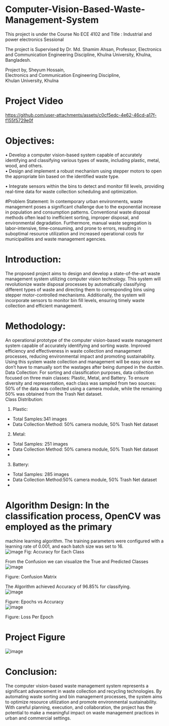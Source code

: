 # Computer-Vision-Based-Waste-Management-System
This project is under the Course No ECE 4102 and Title : Industrial and power electronics Sessional

The project is Supervised by
Dr. Md. Shamim Ahsan, 
Professor, 
Electronics and Communication Engineering Discipline, 
Khulna University,  Khulna, Bangladesh.

Project by,
Sheyum Hossain,  
Electronics and Communication Engineering Discipline,  
Khulan University, Khulna  

# Project Video


https://github.com/user-attachments/assets/c0cf5edc-4e62-46cd-a17f-f155f5729e0f


# Objectives: 
• Develop a computer vision-based system capable of accurately identifying and
classifying various types of waste, including plastic, metal, wood, and others.  
• Design and implement a robust mechanism using stepper motors to open the
appropriate bin based on the identified waste type.  

• Integrate sensors within the bins to detect and monitor fill levels, providing real-time
data for waste collection scheduling and optimization.

#Problem Statement:
In contemporary urban environments, waste management poses a significant challenge due to
the exponential increase in population and consumption patterns. Conventional waste disposal
methods often lead to inefficient sorting, improper disposal, and environmental degradation.
Furthermore, manual waste segregation is labor-intensive, time-consuming, and prone to
errors, resulting in suboptimal resource utilization and increased operational costs for
municipalities and waste management agencies.  

# Introduction:
The proposed project aims to design and develop a state-of-the-art waste management system
utilizing computer vision technology. This system will revolutionize waste disposal processes
by automatically classifying different types of waste and directing them to corresponding bins
using stepper motor-controlled mechanisms. Additionally, the system will incorporate sensors
to monitor bin fill levels, ensuring timely waste collection and efficient management.  

# Methodology:
An operational prototype of the computer vision-based waste management system capable of
accurately identifying and sorting waste. Improved efficiency and effectiveness in waste
collection and management processes, reducing environmental impact and promoting
sustainability. Using this system waste collection and management will be easy since we
don’t have to manually sort the wastages after being dumped in the dustbin.  
Data Collection:
For sorting and classification purposes, data collection focused on three main classes: Plastic,
Metal, and Battery. To ensure diversity and representation, each class was sampled from two
sources: 50% of the data was collected using a camera module, while the remaining 50% was
obtained from the Trash Net dataset.  
Class Distribution:  

1. Plastic:
  - Total Samples:341 images
  - Data Collection Method: 50% camera module, 50% Trash Net dataset
2. Metal:
- Total Samples: 251 images
- Data Collection Method: 50% camera module, 50% Trash Net dataset
- 
3. Battery:
- Total Samples: 285 images
- Data Collection Method:50% camera module, 50% Trash Net dataset
- 
# Algorithm Design: In the classification process, OpenCV was employed as the primary
machine learning algorithm. The training parameters were configured with a learning rate of
0.001, and each batch size was set to 16.  
![image](https://github.com/user-attachments/assets/5d8ff93b-a9f8-4d8d-ac60-252cbc3af2fd)
Fig: Accuracy for Each Class  

From the Confusion we can visualize the True and Predicted Classes  
![image](https://github.com/user-attachments/assets/a78cda95-f540-4d06-a6b3-423e4ef6cd89)

Figure: Confusion Matrix  

The Algorithm achieved Accuracy of 96.85% for classifying.  
![image](https://github.com/user-attachments/assets/dfc0b364-60d2-44b9-bfb0-8be5f73faa24)

Figure: Epochs vs Accuracy  
![image](https://github.com/user-attachments/assets/6dfc909f-d18e-4fe8-bc1a-ccee1ad12ac9)

Figure: Loss Per Epoch  
# Project Figure
![image](https://github.com/user-attachments/assets/cc55b5da-b984-46bc-aa54-bf3b14671fe1)

# Conclusion:
The computer vision-based waste management system represents a significant advancement in
waste collection and recycling technologies. By automating waste sorting and bin management
processes, the system aims to optimize resource utilization and promote environmental
sustainability. With careful planning, execution, and collaboration, the project has the potential
to make a meaningful impact on waste management practices in urban and commercial settings.
